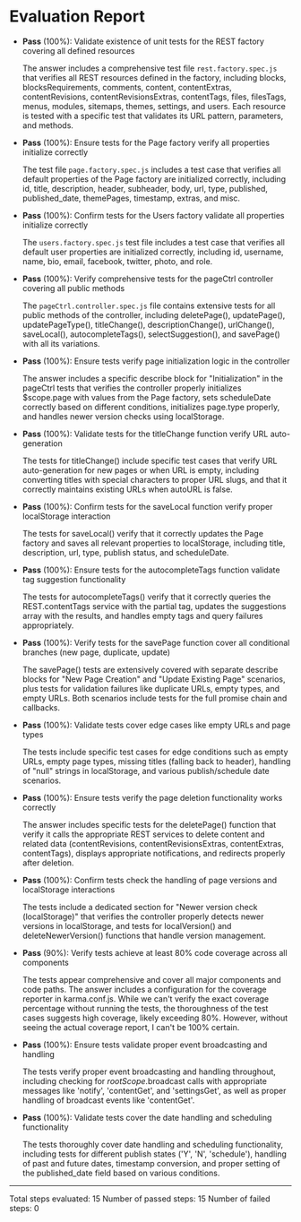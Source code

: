 # Evaluation Report

- **Pass** (100%): Validate existence of unit tests for the REST factory covering all defined resources
  
  The answer includes a comprehensive test file `rest.factory.spec.js` that verifies all REST resources defined in the factory, including blocks, blocksRequirements, comments, content, contentExtras, contentRevisions, contentRevisionsExtras, contentTags, files, filesTags, menus, modules, sitemaps, themes, settings, and users. Each resource is tested with a specific test that validates its URL pattern, parameters, and methods.

- **Pass** (100%): Ensure tests for the Page factory verify all properties initialize correctly
  
  The test file `page.factory.spec.js` includes a test case that verifies all default properties of the Page factory are initialized correctly, including id, title, description, header, subheader, body, url, type, published, published_date, themePages, timestamp, extras, and misc.

- **Pass** (100%): Confirm tests for the Users factory validate all properties initialize correctly
  
  The `users.factory.spec.js` test file includes a test case that verifies all default user properties are initialized correctly, including id, username, name, bio, email, facebook, twitter, photo, and role.

- **Pass** (100%): Verify comprehensive tests for the pageCtrl controller covering all public methods
  
  The `pageCtrl.controller.spec.js` file contains extensive tests for all public methods of the controller, including deletePage(), updatePage(), updatePageType(), titleChange(), descriptionChange(), urlChange(), saveLocal(), autocompleteTags(), selectSuggestion(), and savePage() with all its variations.

- **Pass** (100%): Ensure tests verify page initialization logic in the controller
  
  The answer includes a specific describe block for "Initialization" in the pageCtrl tests that verifies the controller properly initializes $scope.page with values from the Page factory, sets scheduleDate correctly based on different conditions, initializes page.type properly, and handles newer version checks using localStorage.

- **Pass** (100%): Validate tests for the titleChange function verify URL auto-generation
  
  The tests for titleChange() include specific test cases that verify URL auto-generation for new pages or when URL is empty, including converting titles with special characters to proper URL slugs, and that it correctly maintains existing URLs when autoURL is false.

- **Pass** (100%): Confirm tests for the saveLocal function verify proper localStorage interaction
  
  The tests for saveLocal() verify that it correctly updates the Page factory and saves all relevant properties to localStorage, including title, description, url, type, publish status, and scheduleDate.

- **Pass** (100%): Ensure tests for the autocompleteTags function validate tag suggestion functionality
  
  The tests for autocompleteTags() verify that it correctly queries the REST.contentTags service with the partial tag, updates the suggestions array with the results, and handles empty tags and query failures appropriately.

- **Pass** (100%): Verify tests for the savePage function cover all conditional branches (new page, duplicate, update)
  
  The savePage() tests are extensively covered with separate describe blocks for "New Page Creation" and "Update Existing Page" scenarios, plus tests for validation failures like duplicate URLs, empty types, and empty URLs. Both scenarios include tests for the full promise chain and callbacks.

- **Pass** (100%): Validate tests cover edge cases like empty URLs and page types
  
  The tests include specific test cases for edge conditions such as empty URLs, empty page types, missing titles (falling back to header), handling of "null" strings in localStorage, and various publish/schedule date scenarios.

- **Pass** (100%): Ensure tests verify the page deletion functionality works correctly
  
  The answer includes specific tests for the deletePage() function that verify it calls the appropriate REST services to delete content and related data (contentRevisions, contentRevisionsExtras, contentExtras, contentTags), displays appropriate notifications, and redirects properly after deletion.

- **Pass** (100%): Confirm tests check the handling of page versions and localStorage interactions
  
  The tests include a dedicated section for "Newer version check (localStorage)" that verifies the controller properly detects newer versions in localStorage, and tests for localVersion() and deleteNewerVersion() functions that handle version management.

- **Pass** (90%): Verify tests achieve at least 80% code coverage across all components
  
  The tests appear comprehensive and cover all major components and code paths. The answer includes a configuration for the coverage reporter in karma.conf.js. While we can't verify the exact coverage percentage without running the tests, the thoroughness of the test cases suggests high coverage, likely exceeding 80%. However, without seeing the actual coverage report, I can't be 100% certain.

- **Pass** (100%): Ensure tests validate proper event broadcasting and handling
  
  The tests verify proper event broadcasting and handling throughout, including checking for $rootScope.$broadcast calls with appropriate messages like 'notify', 'contentGet', and 'settingsGet', as well as proper handling of broadcast events like 'contentGet'.

- **Pass** (100%): Validate tests cover the date handling and scheduling functionality
  
  The tests thoroughly cover date handling and scheduling functionality, including tests for different publish states ('Y', 'N', 'schedule'), handling of past and future dates, timestamp conversion, and proper setting of the published_date field based on various conditions.

---

Total steps evaluated: 15
Number of passed steps: 15
Number of failed steps: 0